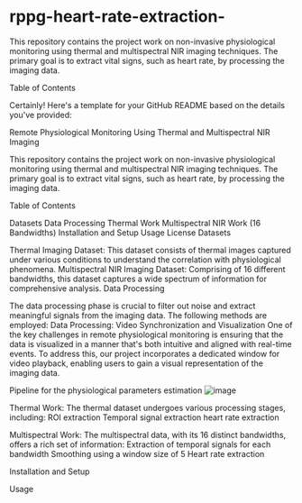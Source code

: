 # rppg-heart-rate-extraction-
This repository contains the project work on non-invasive physiological monitoring using thermal and multispectral NIR imaging techniques. The primary goal is to extract vital signs, such as heart rate, by processing the imaging data.

Table of Contents

Certainly! Here's a template for your GitHub README based on the details you've provided:

Remote Physiological Monitoring Using Thermal and Multispectral NIR Imaging

This repository contains the project work on non-invasive physiological monitoring using thermal and multispectral NIR imaging techniques. The primary goal is to extract vital signs, such as heart rate, by processing the imaging data.

Table of Contents

Datasets
Data Processing
Thermal Work
Multispectral NIR Work (16 Bandwidths)
Installation and Setup
Usage
License
Datasets

Thermal Imaging Dataset: This dataset consists of thermal images captured under various conditions to understand the correlation with physiological phenomena.
Multispectral NIR Imaging Dataset: Comprising of 16 different bandwidths, this dataset captures a wide spectrum of information for comprehensive analysis.
Data Processing

The data processing phase is crucial to filter out noise and extract meaningful signals from the imaging data. The following methods are employed:
Data Processing:
Video Synchronization and Visualization
One of the key challenges in remote physiological monitoring is ensuring that the data is visualized in a manner that's both intuitive and aligned with real-time events. To address this, our project incorporates a dedicated window for video playback, enabling users to gain a visual representation of the imaging data.

Pipeline for the physiological parameters estimation
![image](https://github.com/nempremkumar/Remote-photoplethysmography-heart-rate-and-breathing-rate-extraction-/assets/145294904/77d9ce43-e1dc-4392-afeb-3c848b8d486d)




Thermal Work:
The thermal dataset undergoes various processing stages, including:
ROI extraction
Temporal signal extraction
heart rate extraction

Multispectral Work:
The multispectral data, with its 16 distinct bandwidths, offers a rich set of information:
Extraction of temporal signals for each bandwidth
Smoothing using a window size of 5
Heart rate extraction

Installation and Setup

Usage
